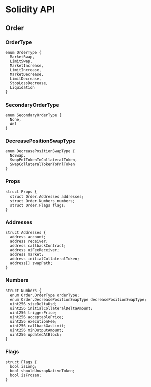 # Solidity API

## Order

### OrderType

```solidity
enum OrderType {
  MarketSwap,
  LimitSwap,
  MarketIncrease,
  LimitIncrease,
  MarketDecrease,
  LimitDecrease,
  StopLossDecrease,
  Liquidation
}
```

### SecondaryOrderType

```solidity
enum SecondaryOrderType {
  None,
  Adl
}
```

### DecreasePositionSwapType

```solidity
enum DecreasePositionSwapType {
  NoSwap,
  SwapPnlTokenToCollateralToken,
  SwapCollateralTokenToPnlToken
}
```

### Props

```solidity
struct Props {
  struct Order.Addresses addresses;
  struct Order.Numbers numbers;
  struct Order.Flags flags;
}
```

### Addresses

```solidity
struct Addresses {
  address account;
  address receiver;
  address callbackContract;
  address uiFeeReceiver;
  address market;
  address initialCollateralToken;
  address[] swapPath;
}
```

### Numbers

```solidity
struct Numbers {
  enum Order.OrderType orderType;
  enum Order.DecreasePositionSwapType decreasePositionSwapType;
  uint256 sizeDeltaUsd;
  uint256 initialCollateralDeltaAmount;
  uint256 triggerPrice;
  uint256 acceptablePrice;
  uint256 executionFee;
  uint256 callbackGasLimit;
  uint256 minOutputAmount;
  uint256 updatedAtBlock;
}
```

### Flags

```solidity
struct Flags {
  bool isLong;
  bool shouldUnwrapNativeToken;
  bool isFrozen;
}
```

